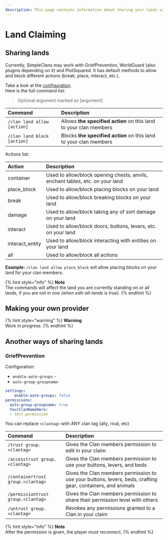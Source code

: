 ```yaml
---
description: This page contains information about sharing your lands with clan members.
---
```


# Land Claiming

## Sharing lands

Currently, SimpleClans may work with GriefPrevention, WorldGuard \(also plugins depending on it\) and PlotSquared. It has default methods to allow and block different actions \(break, place, interact, etc.\).

Take a look at the [configuration](https://simpleclans.gitbook.io/simpleclans/how-to-setup/configuration#war-and-protection).  
Here is the full command list:

> Optional argument marked as \[argument\]

| Command | Description |
| :--- | :--- |
| `/clan land allow [action]` | Allows **the specified action** on this land to your clan members |
| `/clan land block [action]` | Blocks **the specified action** on this land to your clan members |

Actions list:

| Action | Description |
| :--- | :--- |
| container | Used to allow/block opening chests, anvils, enchant tables, etc. on your land |
| place\_block | Used to allow/block placing blocks on your land |
| break | Used to allow/block breaking blocks on your land |
| damage | Used to allow/block taking any of sort damage on your land |
| interact | Used to allow/block doors, buttons, levers, etc. on your land |
| interact\_entity | Used to allow/block interacting with entities on your land |
| all | Used to allow/block all actions |

**Example:** `/clan land allow place_block` will allow placing blocks on your land for your clan members.

{% hint style="info" %}
**Note**  
The commands will affect the land you are currently standing on or all lands, if you are not in one _\(when edit-all-lands is true\)_.
{% endhint %}

## Making your own provider

{% hint style="warning" %}
**Warning**  
Work in progress.
{% endhint %}

## Another ways of sharing lands

### GriefPrevention

Configuration:

* `enable-auto-groups` - 
* `auto-group-groupname`- 

```yaml
settings:
    enable-auto-groups: false
permissions:
  auto-group-groupname: true
  YourClanNameHere:
  - test.permission
```

You can replace `<clantag>` with ANY clan tag \(ally, rival, etc\)

| Command | Description |
| :--- | :--- |
| `/trust group.<clantag>` | Gives the Clan members permission to edit in your claim |
| `/accesstrust group.<clantag>` | Gives the Clan members permission to use your buttons, levers, and beds |
| `/containertrust group.<clantag>` | Gives the Clan members permission to use your buttons, levers, beds, crafting gear, containers, and animals |
| `/permissiontrust group.<clantag>` | Gives the Clan members permission to share their permission level with others |
| `/untrust group.<clantag>` | Revokes any permissions granted to a Clan in your claim |

{% hint style="info" %}
**Note**  
After the permission is given, the player must reconnect.
{% endhint %}

